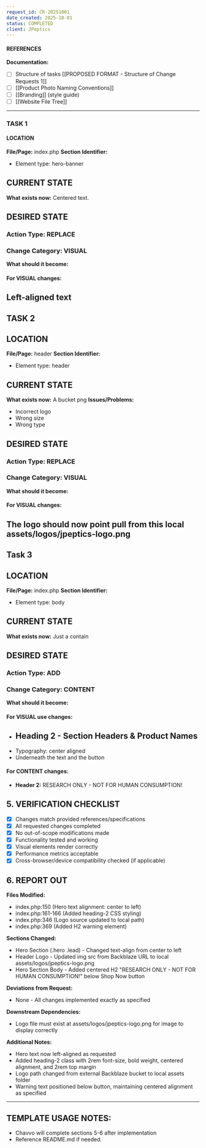 ```yaml
---
request_id: CR-20251001
date_created: 2025-10-01
status: COMPLETED
client: JPeptics
---
```


#### REFERENCES
**Documentation:**
- [ ] Structure of tasks [[PROPOSED FORMAT - Structure of Change Requests 1]]
- [ ] [[Product Photo Naming Conventions]]
- [ ] [[Branding]] (style guide)
- [ ] [[Website File Tree]]
---
### TASK 1
#### LOCATION
**File/Page:** index.php
**Section Identifier:** <section class="hero">
- Element type: hero-banner

## CURRENT STATE
**What exists now:**
Centered text. 
## DESIRED STATE
### Action Type: REPLACE
### Change Category: VISUAL

**What should it become:**

#### For VISUAL changes:
Left-aligned text
---
# TASK 2
## LOCATION
**File/Page:** header
**Section Identifier:** <div class="logo">
- Element type: header
## CURRENT STATE
**What exists now:**
A bucket png
**Issues/Problems:**
- Incorrect logo
- Wrong size
- Wrong type
## DESIRED STATE
### Action Type: REPLACE
### Change Category: VISUAL
**What should it become:**
#### For VISUAL changes:
The logo should now point pull from this local assets/logos/jpeptics-logo.png
---
## Task 3
## LOCATION
**File/Page:** index.php
**Section Identifier:** <section class="hero">
- Element type: body
## CURRENT STATE
**What exists now:**
Just a contain
## DESIRED STATE
### Action Type: ADD
### Change Category: CONTENT
**What should it become:**
#### For VISUAL use changes:
- <h2 class="heading-2">Heading 2 - Section Headers &amp; Product Names</h2>
- Typography: center aligned
- Underneath the text and the button
#### For CONTENT changes:
- **Header 2:** RESEARCH ONLY - NOT FOR HUMAN CONSUMPTION!

## 5. VERIFICATION CHECKLIST
- [x] Changes match provided references/specifications
- [x] All requested changes completed
- [x] No out-of-scope modifications made
- [x] Functionality tested and working
- [x] Visual elements render correctly
- [x] Performance metrics acceptable
- [x] Cross-browser/device compatibility checked (if applicable)
## 6. REPORT OUT
**Files Modified:**
- index.php:150 (Hero text alignment: center to left)
- index.php:161-166 (Added heading-2 CSS styling)
- index.php:346 (Logo source updated to local path)
- index.php:369 (Added H2 warning element)

**Sections Changed:**
- Hero Section (.hero .lead) - Changed text-align from center to left
- Header Logo - Updated img src from Backblaze URL to local assets/logos/jpeptics-logo.png
- Hero Section Body - Added centered H2 "RESEARCH ONLY - NOT FOR HUMAN CONSUMPTION!" below Shop Now button

**Deviations from Request:**
- None - All changes implemented exactly as specified

**Downstream Dependencies:**
- Logo file must exist at assets/logos/jpeptics-logo.png for image to display correctly

**Additional Notes:**
- Hero text now left-aligned as requested
- Added heading-2 class with 2rem font-size, bold weight, centered alignment, and 2rem top margin
- Logo path changed from external Backblaze bucket to local assets folder
- Warning text positioned below button, maintaining centered alignment as specified

---
## TEMPLATE USAGE NOTES:

- Chavvo will complete sections 5-6 after implementation
- Reference README.md if needed.



